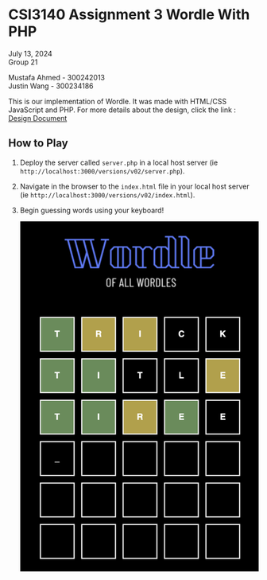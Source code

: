 # CSI3140 Assignment 3 Wordle With PHP

July 13, 2024\
Group 21

Mustafa Ahmed - 300242013\
Justin Wang - 300234186

This is our implementation of Wordle. It was made with HTML/CSS JavaScript and PHP. For more details about the design, click the link : [Design Document](/docs/design_system.md)

## How to Play

1. Deploy the server called `server.php` in a local host server (ie `http://localhost:3000/versions/v02/server.php`).

2. Navigate in the browser to the `index.html` file in your local host server (ie `http://localhost:3000/versions/v02/index.html`).

3. Begin guessing words using your keyboard!
   <p align="center">
     <img src="docs/our_wordle.png" alt="our wordle"/>
   </p>
